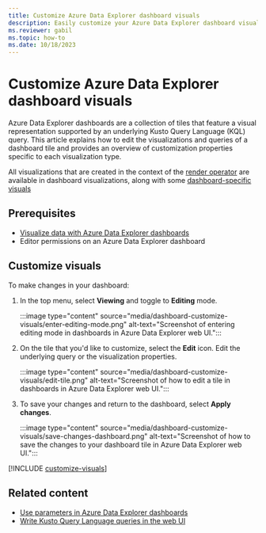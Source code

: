 ```yaml
---
title: Customize Azure Data Explorer dashboard visuals
description: Easily customize your Azure Data Explorer dashboard visuals
ms.reviewer: gabil
ms.topic: how-to
ms.date: 10/18/2023
---
```


# Customize Azure Data Explorer dashboard visuals

Azure Data Explorer dashboards are a collection of tiles that feature a visual representation supported by an underlying Kusto Query Language (KQL) query. This article explains how to edit the visualizations and queries of a dashboard tile and provides an overview of customization properties specific to each visualization type.

All visualizations that are created in the context of the [render operator](kusto/query/renderoperator.md#visualization) are available in dashboard visualizations, along with some [dashboard-specific visuals](dashboard-visuals.md)

## Prerequisites

* [Visualize data with Azure Data Explorer dashboards](azure-data-explorer-dashboards.md)
* Editor permissions on an Azure Data Explorer dashboard

## Customize visuals

To make changes in your dashboard:

1. In the top menu, select **Viewing** and toggle to **Editing** mode.

    :::image type="content" source="media/dashboard-customize-visuals/enter-editing-mode.png" alt-text="Screenshot of entering editing mode in dashboards in Azure Data Explorer web UI.":::

1. On the tile that you'd like to customize, select the **Edit** icon. Edit the underlying query or the visualization properties.

    :::image type="content" source="media/dashboard-customize-visuals/edit-tile.png" alt-text="Screenshot of how to edit a tile in dashboards in Azure Data Explorer web UI.":::

1. To save your changes and return to the dashboard, select **Apply changes**.

    :::image type="content" source="media/dashboard-customize-visuals/save-changes-dashboard.png" alt-text="Screenshot of how to save the changes to your dashboard tile in Azure Data Explorer web UI.":::

[!INCLUDE [customize-visuals](includes/customize-visuals.md)]

## Related content

* [Use parameters in Azure Data Explorer dashboards](dashboard-parameters.md)
* [Write Kusto Query Language queries in the web UI](web-ui-kql.md)
